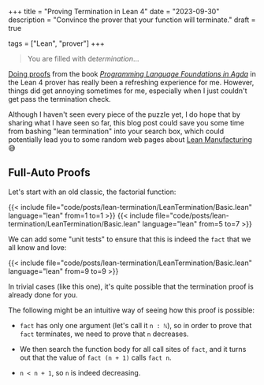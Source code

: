 +++
title = "Proving Termination in Lean 4"
date = "2023-09-30"
description = "Convince the prover that your function will terminate."
draft = true

tags = ["Lean", "prover"]
+++

<!-- markdownlint-configure-file { "MD049": { "style": "underscore" } } -->

> You are filled with de*termination*...

[Doing proofs](https://github.com/rami3l/plfl) from
the book [_Programming Language Foundations in Agda_](https://plfa.github.io)
in the Lean 4 prover has really been a refreshing experience for me.
However, things did get annoying sometimes for me,
especially when I just couldn't get pass the termination check.

Although I haven't seen every piece of the puzzle yet,
I do hope that by sharing what I have seen so far,
this blog post could save you some time from bashing "lean termination" into your search box,
which could potentially lead you to some random web pages about
[Lean Manufacturing](https://en.wikipedia.org/wiki/Lean_manufacturing) 😅

## Full-Auto Proofs

Let's start with an old classic, the factorial function:

{{< include file="code/posts/lean-termination/LeanTermination/Basic.lean" language="lean" from=1 to=1 >}}
{{< include file="code/posts/lean-termination/LeanTermination/Basic.lean" language="lean" from=5 to=7 >}}

We can add some "unit tests" to ensure that this is indeed the `fact` that we all know and love:

{{< include file="code/posts/lean-termination/LeanTermination/Basic.lean" language="lean" from=9 to=9 >}}

In trivial cases (like this one),
it's quite possible that the termination proof is already done for you.

The following might be an intuitive way of seeing how this proof is possible:

- `fact` has only one argument (let's call it `n : ℕ`),
  so in order to prove that `fact` terminates,
  we need to prove that `n` decreases.

- We then search the function body for all call sites of `fact`,
  and it turns out that the value of `fact (n + 1)` calls `fact n`.

- `n < n + 1`, so `n` is indeed decreasing.
